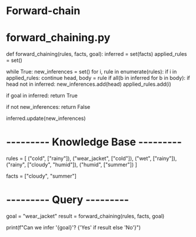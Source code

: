 # Forward-chain
# forward_chaining.py

def forward_chaining(rules, facts, goal):
    inferred = set(facts)
    applied_rules = set()

  while True:
        new_inferences = set()
        for i, rule in enumerate(rules):
            if i in applied_rules:
                continue
            head, body = rule
            if all(b in inferred for b in body):
                if head not in inferred:
                    new_inferences.add(head)
                applied_rules.add(i)
        
  if goal in inferred:
            return True

  if not new_inferences:
            return False

  inferred.update(new_inferences)

# --------- Knowledge Base ---------
rules = [
    ("cold", ["rainy"]),
    ("wear_jacket", ["cold"]),
    ("wet", ["rainy"]),
    ("rainy", ["cloudy", "humid"]),
    ("humid", ["summer"])
]

facts = ["cloudy", "summer"]

# --------- Query ---------
goal = "wear_jacket"
result = forward_chaining(rules, facts, goal)

print(f"Can we infer '{goal}'? {'Yes' if result else 'No'}")
